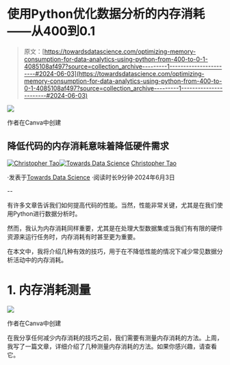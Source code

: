 # 使用Python优化数据分析的内存消耗——从400到0.1

> 原文：[https://towardsdatascience.com/optimizing-memory-consumption-for-data-analytics-using-python-from-400-to-0-1-4085108af497?source=collection_archive---------1-----------------------#2024-06-03](https://towardsdatascience.com/optimizing-memory-consumption-for-data-analytics-using-python-from-400-to-0-1-4085108af497?source=collection_archive---------1-----------------------#2024-06-03)

![](../Images/af3cad21c2cbb0bb21bc4bc4bac6ba68.png)

作者在Canva中创建

## 降低代码的内存消耗意味着降低硬件需求

[](https://christophertao.medium.com/?source=post_page---byline--4085108af497--------------------------------)[![Christopher Tao](../Images/bea1e3c81cc62eb28bdba9275d6b326f.png)](https://christophertao.medium.com/?source=post_page---byline--4085108af497--------------------------------)[](https://towardsdatascience.com/?source=post_page---byline--4085108af497--------------------------------)[![Towards Data Science](../Images/a6ff2676ffcc0c7aad8aaf1d79379785.png)](https://towardsdatascience.com/?source=post_page---byline--4085108af497--------------------------------) [Christopher Tao](https://christophertao.medium.com/?source=post_page---byline--4085108af497--------------------------------)

·发表于[Towards Data Science](https://towardsdatascience.com/?source=post_page---byline--4085108af497--------------------------------) ·阅读时长9分钟·2024年6月3日

--

有许多文章告诉我们如何提高代码的性能。当然，性能非常关键，尤其是在我们使用Python进行数据分析时。

然而，我认为内存消耗同样重要，尤其是在处理大型数据集或当我们有有限的硬件资源来运行任务时，内存消耗有时甚至更为重要。

在本文中，我将介绍几种有效的技巧，用于在不降低性能的情况下减少常见数据分析活动中的内存消耗。

# 1\. 内存消耗测量

![](../Images/3e74598abcd90b650e943bda4900f18a.png)

作者在Canva中创建

在我分享任何减少内存消耗的技巧之前，我们需要有测量内存消耗的方法。上周，我写了一篇文章，详细介绍了几种测量内存消耗的方法。如果你感兴趣，请查看它。 
